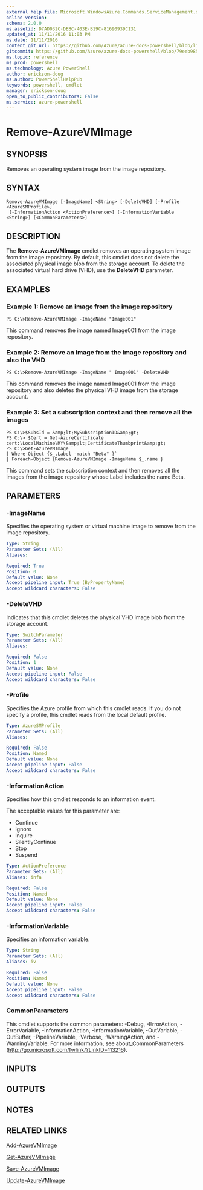 ```yaml
---
external help file: Microsoft.WindowsAzure.Commands.ServiceManagement.dll-Help.xml
online version: 
schema: 2.0.0
ms.assetid: D7AD032C-DEBC-403E-B19C-81690939C131
updated_at: 11/11/2016 11:03 PM
ms.date: 11/11/2016
content_git_url: https://github.com/Azure/azure-docs-powershell/blob/live/azureps-cmdlets-docs/ServiceManagement/Azure.Service/v2.1.0/Remove-AzureVMImage.md
gitcommit: https://github.com/Azure/azure-docs-powershell/blob/79eeb985ea480979357fb4695832a0c3d29a48bf/azureps-cmdlets-docs/ServiceManagement/Azure.Service/v2.1.0/Remove-AzureVMImage.md
ms.topic: reference
ms.prod: powershell
ms.technology: Azure PowerShell
author: erickson-doug
ms.author: PowerShellHelpPub
keywords: powershell, cmdlet
manager: erickson-doug
open_to_public_contributors: False
ms.service: azure-powershell
---
```


# Remove-AzureVMImage

## SYNOPSIS
Removes an operating system image from the image repository.

## SYNTAX

```
Remove-AzureVMImage [-ImageName] <String> [-DeleteVHD] [-Profile <AzureSMProfile>]
 [-InformationAction <ActionPreference>] [-InformationVariable <String>] [<CommonParameters>]
```

## DESCRIPTION
The **Remove-AzureVMImage** cmdlet removes an operating system image from the image repository.
By default, this cmdlet does not delete the associated physical image blob from the storage account.
To delete the associated virtual hard drive (VHD), use the **DeleteVHD** parameter.

## EXAMPLES

### Example 1: Remove an image from the image repository
```
PS C:\>Remove-AzureVMImage -ImageName "Image001"
```

This command removes the image named Image001 from the image repository.

### Example 2: Remove an image from the image repository and also the VHD
```
PS C:\>Remove-AzureVMImage -ImageName " Image001" -DeleteVHD
```

This command removes the image named Image001 from the image repository and also deletes the physical VHD image from the storage account.

### Example 3: Set a subscription context and then remove all the images
```
PS C:\>$SubsId = &amp;lt;MySubscriptionID&amp;gt;
PS C:\> $Cert = Get-AzureCertificate cert:\LocalMachine\MY\&amp;lt;CertificateThumbprint&amp;gt;
PS C:\>Get-AzureVMImage `
| Where-Object {$_.Label -match "Beta" }`
| Foreach-Object {Remove-AzureVMImage -ImageName $_.name }
```

This command sets the subscription context and then removes all the images from the image repository whose Label includes the name Beta.

## PARAMETERS

### -ImageName
Specifies the operating system or virtual machine image to remove from the image repository.

```yaml
Type: String
Parameter Sets: (All)
Aliases: 

Required: True
Position: 0
Default value: None
Accept pipeline input: True (ByPropertyName)
Accept wildcard characters: False
```

### -DeleteVHD
Indicates that this cmdlet deletes the physical VHD image blob from the storage account.

```yaml
Type: SwitchParameter
Parameter Sets: (All)
Aliases: 

Required: False
Position: 1
Default value: None
Accept pipeline input: False
Accept wildcard characters: False
```

### -Profile
Specifies the Azure profile from which this cmdlet reads.
If you do not specify a profile, this cmdlet reads from the local default profile.

```yaml
Type: AzureSMProfile
Parameter Sets: (All)
Aliases: 

Required: False
Position: Named
Default value: None
Accept pipeline input: False
Accept wildcard characters: False
```

### -InformationAction
Specifies how this cmdlet responds to an information event.

The acceptable values for this parameter are:

- Continue
- Ignore
- Inquire
- SilentlyContinue
- Stop
- Suspend

```yaml
Type: ActionPreference
Parameter Sets: (All)
Aliases: infa

Required: False
Position: Named
Default value: None
Accept pipeline input: False
Accept wildcard characters: False
```

### -InformationVariable
Specifies an information variable.

```yaml
Type: String
Parameter Sets: (All)
Aliases: iv

Required: False
Position: Named
Default value: None
Accept pipeline input: False
Accept wildcard characters: False
```

### CommonParameters
This cmdlet supports the common parameters: -Debug, -ErrorAction, -ErrorVariable, -InformationAction, -InformationVariable, -OutVariable, -OutBuffer, -PipelineVariable, -Verbose, -WarningAction, and -WarningVariable. For more information, see about_CommonParameters (http://go.microsoft.com/fwlink/?LinkID=113216).

## INPUTS

## OUTPUTS

## NOTES

## RELATED LINKS

[Add-AzureVMImage](xref:ServiceManagement/Azure.Service/v2.1.0/Add-AzureVMImage.md)

[Get-AzureVMImage](xref:ServiceManagement/Azure.Service/v2.1.0/Get-AzureVMImage.md)

[Save-AzureVMImage](xref:ServiceManagement/Azure.Service/v2.1.0/Save-AzureVMImage.md)

[Update-AzureVMImage](xref:ServiceManagement/Azure.Service/v2.1.0/Update-AzureVMImage.md)


